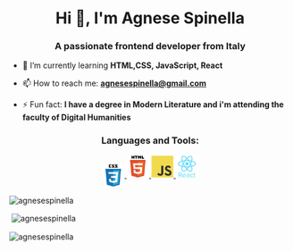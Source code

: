 <h1 align="center">Hi 👋, I'm Agnese Spinella</h1>
<h3 align="center">A passionate frontend developer from Italy</h3>

- 🌱 I’m currently learning **HTML,CSS, JavaScript, React**

- 📫 How to reach me: **agnesespinella@gmail.com**



- ⚡ Fun fact: **I have a degree in Modern Literature and i'm attending the faculty of Digital Humanities**



<h3 align="center">Languages and Tools:</h3>
<p align="center"> <a href="https://www.w3schools.com/css/" target="_blank" rel="noreferrer"> <img align="center" src="https://raw.githubusercontent.com/devicons/devicon/master/icons/css3/css3-original-wordmark.svg" alt="css3" width="40" height="40"/> </a> <a href="https://www.w3.org/html/" target="_blank" rel="noreferrer"> <img src="https://raw.githubusercontent.com/devicons/devicon/master/icons/html5/html5-original-wordmark.svg" alt="html5" width="40" height="40"/> </a> <a href="https://developer.mozilla.org/en-US/docs/Web/JavaScript" target="_blank" rel="noreferrer"> <img src="https://raw.githubusercontent.com/devicons/devicon/master/icons/javascript/javascript-original.svg" alt="javascript" width="40" height="40"/> </a> <a href="https://reactjs.org/" target="_blank" rel="noreferrer"> <img src="https://raw.githubusercontent.com/devicons/devicon/master/icons/react/react-original-wordmark.svg" alt="react" width="40" height="40"/> </a> </p>

<p><img align="center" src="https://github-readme-stats.vercel.app/api/top-langs?username=agnesespinella&show_icons=true&locale=en&layout=compact" alt="agnesespinella" /></p>

<p>&nbsp;<img align="center" src="https://github-readme-stats.vercel.app/api?username=agnesespinella&show_icons=true&theme=merko&locale=en" alt="agnesespinella" /></p>

<p><img align="center" src="https://github-readme-streak-stats.herokuapp.com/?user=agnesespinella&" alt="agnesespinella" /></p>

